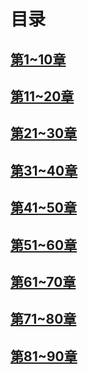 # 目录
## [第1~10章](第1~10章.md)

## [第11~20章](第11~20章.md)

## [第21~30章](第21~31章.md)

## [第31~40章](第31~40章.md)

## [第41~50章](第41~50章.md)

## [第51~60章](第51~60章.md)

## [第61~70章](第61~70章.md)

## [第71~80章](第71~80章.md)

## [第81~90章](第81~90章.md)

